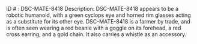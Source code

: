 ID # : DSC-MATE-8418
Description: DSC-MATE-8418 appears to be a robotic humanoid, with a green cyclops eye and horned rim glasses acting as a substitute for its other eye. DSC-MATE-8418 is a farmer by trade, and is often seen wearing a red beanie with a goggle on its forehead, a red cross earring, and a gold chain. It also carries a whistle as an accessory.